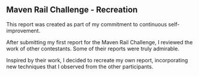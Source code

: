 ## Maven Rail Challenge - Recreation 

This report was created as part of my commitment to continuous self-improvement.

After submitting my first report for the Maven Rail Challenge, I reviewed the work of other contestants. Some of their reports were truly admirable.

Inspired by their work, I decided to recreate my own report, incorporating new techniques that I observed from the other participants.
